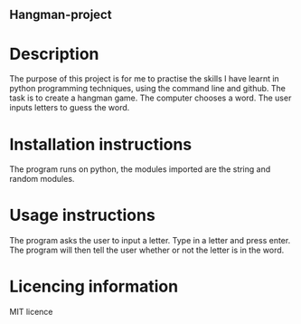 ## Hangman-project

# Description
The purpose of this project is for me to practise the skills I have learnt in python programming techniques, using the command line and github. The task is to create a hangman game. The computer chooses a word. The user inputs letters to guess the word.

# Installation instructions
The program runs on python, the modules imported are the string and random modules.

# Usage instructions
The program asks the user to input a letter. Type in a letter and press enter. The program will then tell the user whether or not the letter is in the word.

# Licencing information
MIT licence
